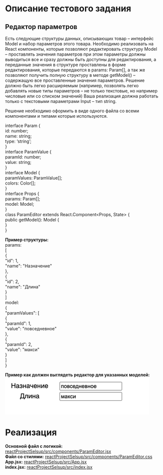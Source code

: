 # Описание тестового задания

## Редактор параметров

Есть следующие структуры данных, описывающих товар – интерфейс Model и набор параметров этого товара. Необходимо реализовать на React компоненты, которые позволяют редактировать структуру Model – проставлять значения параметров при этом параметры должны выводиться все и сразу должны быть доступны для редактирования, а переданные значения в структуре проставлены в форме редактирования, которые передаются в params: Param[], а так же позволяют получить полную структуру в методе getModel() – содержащую все проставленные значения параметров. Решение должно быть легко расширяемым (например, позволять легко добавлять новые типы параметров – не только текстовые, но например числовые или со списком значений) Ваша реализация должна работать только с текстовыми параметрами Input – тип string.

Решение необходимо оформить в виде одного файла со всеми компонентами и типами которые используются.

interface Param {  
   id: number;  
   name: string;  
   type: ‘string’;  
}  
interface ParamValue {  
    paramId: number;  
    value: string;  
}  
interface Model {  
    paramValues: ParamValue[];  
    colors: Color[];  
}  
interface Props {  
    params: Param[];  
    model: Model;  
}  
class ParamEditor extends React.Component<Props, State> {  
    public getModel(): Model {  
    }  
}  
  
**Пример структуры:**  
params:  
[  
{  
    "id": 1,  
    "name": "Назначение"  
  },  
  {  
    "id": 2,  
    "name": "Длина"  
  }  
]  
model:  
{  
  "paramValues": [  
    {  
      "paramId": 1,  
      "value": "повседневное"  
    },  
    {  
      "paramId": 2,  
      "value": "макси"  
    }  
  ]   
}  
  
**Пример как должен выглядеть редактор для указанных моделей:**  
![Alt text](image.png)  

# Реализация

**Основной файл с логикой:** [reactProjectSelsup/src/components/ParamEditor.jsx](https://github.com/MaximBestInTheWorld/testProjects/blob/main/reactProjectSelsup/src/components/ParamEditor.jsx)  
**Файл со стилями:** [reactProjectSelsup/src/components/ParamEditor.css](https://github.com/MaximBestInTheWorld/testProjects/blob/main/reactProjectSelsup/src/components/ParamEditor.css)  
**App.jsx:** [reactProjectSelsup/src/App.jsx](https://github.com/MaximBestInTheWorld/testProjects/blob/main/reactProjectSelsup/src/App.jsx)  
**index.jsx:** [reactProjectSelsup/src/index.jsx](https://github.com/MaximBestInTheWorld/testProjects/blob/main/reactProjectSelsup/src/index.jsx)  
